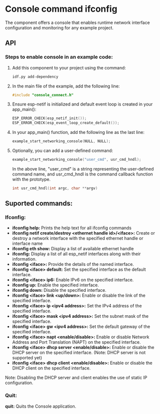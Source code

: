 # Console command ifconfig
The component offers a console that enables runtime network interface configuration and monitoring for any example project.

## API

### Steps to enable console in an example code:
1. Add this component to your project using the command:
    ```bash
    idf.py add-dependency
    ```
2. In the main file of the example, add the following line:
    ```c
    #include "console_connect.h"
    ```
3. Ensure esp-netif is initialized and default event loop is created in your app_main():
    ```c
    ESP_ERROR_CHECK(esp_netif_init());
    ESP_ERROR_CHECK(esp_event_loop_create_default());
    ```
4. In your app_main() function, add the following line as the last line:
    ```c
    example_start_networking_console(NULL, NULL);
    ```
5. Optionally, you can add a user-defined command:
    ```c
    example_start_networking_console("user_cmd", usr_cmd_hndl);
    ```
    In the above line, "user_cmd" is a string representing the user-defined command name, and usr_cmd_hndl is the command callback function with the prototype.
    ```c
    int usr_cmd_hndl(int argc, char **argv)
    ```


## Suported commands:

### Ifconfig:
* **ifconfig help:** Prints the help text for all ifconfig commands
* **ifconfig netif create/destroy \<ethernet handle id\>/\<iface\>:** Create or destroy a network interface with the specified ethernet handle or interface name
* **ifconfig eth show:** Display a list of available ethernet handle
* **ifconfig:** Display a list of all esp_netif interfaces along with their information.
* **ifconfig \<iface>:** Provide the details of the named interface.
* **ifconfig \<iface> default:** Set the specified interface as the default interface.
* **ifconfig \<iface> ip6:** Enable IPv6 on the specified interface.
* **ifconfig <iface> up:** Enable the specified interface.
* **ifconfig <iface> down:** Disable the specified interface.
* **ifconfig \<iface> link \<up/down>:** Enable or disable the link of the specified interface.
* **ifconfig \<iface> ip \<ipv4 address>:** Set the IPv4 address of the specified interface.
* **ifconfig \<iface> mask \<ipv4 address>:** Set the subnet mask of the specified interface.
* **ifconfig \<iface> gw \<ipv4 address>:** Set the default gateway of the specified interface.
* **ifconfig \<iface> napt \<enable/disable>:** Enable or disable Network Address and Port Translation (NAPT) on the specified interface.
* **ifconfig \<iface> dhcp server \<enable/disable>:** Enable or disable the DHCP server on the specified interface. (Note: DHCP server is not supported yet)
* **ifconfig \<iface> dhcp client \<enable/disable>:** Enable or disable the DHCP client on the specified interface.

Note: Disabling the DHCP server and client enables the use of static IP configuration.

### Quit:
**quit:** Quits the Console application.
